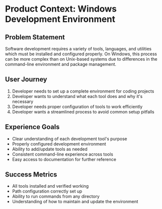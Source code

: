 # Product Context: Windows Development Environment

## Problem Statement
Software development requires a variety of tools, languages, and utilities which must be installed and configured properly. On Windows, this process can be more complex than on Unix-based systems due to differences in the command-line environment and package management.

## User Journey
1. Developer needs to set up a complete environment for coding projects
2. Developer wants to understand what each tool does and why it's necessary
3. Developer needs proper configuration of tools to work efficiently
4. Developer wants a streamlined process to avoid common setup pitfalls

## Experience Goals
- Clear understanding of each development tool's purpose
- Properly configured development environment
- Ability to add/update tools as needed
- Consistent command-line experience across tools
- Easy access to documentation for further reference

## Success Metrics
- All tools installed and verified working
- Path configuration correctly set up
- Ability to run commands from any directory
- Understanding of how to maintain and update the environment
